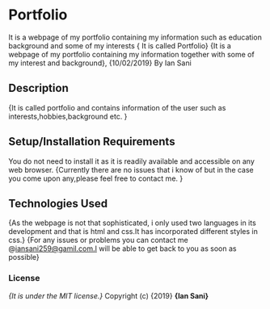 # Portfolio
It is a webpage of my portfolio containing my information such as education background and some of my interests
{ It is called Portfolio}
 {It is a webpage of my portfolio containing my information together with some of my interest and background}, {10/02/2019}
By Ian Sani
## Description
{It is called portfolio and contains information of the user such as interests,hobbies,background etc. }
## Setup/Installation Requirements
You do not need to install it as it is readily available and accessible on any web browser.
{Currently there are no issues that i know of but in the case you come upon any,please feel free to contact me. }
## Technologies Used
{As the webpage is not that sophisticated, i only used two languages in its development and that is html and css.It has incorporated different styles in css.}
{For any issues or problems you can contact me @iansani259@gamil.com.I will be able to get back to you as soon as possible}
### License
*{It is under the MIT license.}*
Copyright (c) {2019} **{Ian Sani}**
 

